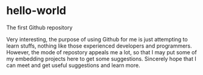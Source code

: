 # hello-world
The first Github repository

Very interesting, the purpose of using Github for me is just attempting to learn stuffs, nothing like those experienced developers and programmers.
However, the mode of repostory appeals me a lot, so that I may put some of my embedding projects here to get some suggestions.
Sincerely hope that I can meet and get useful suggestions and learn more.
